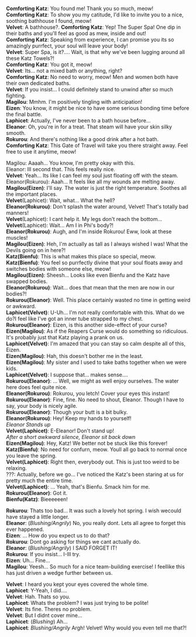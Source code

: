 **Comforting Katz**: You found me! Thank you so much, meow!  
**Comforting Katz**: To show you my catitude, I'd like to invite you to a nice, soothing bathhouse I found, meow!  
**Velvet**:          A bathhouse?. 
**Comforting Katz**: Yep! The Super Spa! One dip in their baths and you'll feel as good as mew, inside and out!  
**Comforting Katz**: Speaking from experience, I can promise you its so amazingly purrfect, your soul will leave your body!  
**Velvet**:          Super Spa, is it?.... Wait, is that why we've been lugging around all these Katz Towels?!  
**Comforting Katz**: You got it, meow!  
**Velvet**:          Its... not a mixed bath or anything, right?  
**Comforting Katz**: No need to worry, meow! Men and women both have their own dedicated baths.  
**Velvet**:          If you insist... I could definitely stand to unwind after so much fighting.  
**Magilou**:         Mmhm. I'm positively tingling with anticipation!  
**Eizen**:           You know, it might be nice to have some serious bonding time before the final battle.  
**Laphicet**:        Actually, I've never been to a bath house before...  
**Eleanor**:         Oh, you're in for a treat. That steam will have your skin silky smooth.  
**Rokurou**:         And there's nothing like a good drink after a hot bath.  
**Comforting Katz**: This Gate of Travel will take you there straight away. Feel free to use it anytime, meow!  

Magilou:              Aaaah... You know, I'm pretty okay with this.  
Eleanor:              Ill second that. This feels really nice.  
**Velvet**:           Yeah... Its like I can feel my soul just floating off with the steam.  
Eleanor(Rokurou):     Aaah... It feels like all my wounds are melting away.  
**Magilou(Eizen)**:   I'll say. The water is just the right temperature. Soothes all the important places.  
**Velvet**(Laphicet): Wait, what... What the hell?  
**Eleanor(Rokurou)**: Don't splash the water around, Velvet! That's totally bad manners!  
**Velvet**(Laphicet): I cant help it. My legs don't reach the bottom...  
**Velvet**(Laphicet): Wait... Am I in Phi's body?!  
**Eleanor(Rokurou)**: Augh, and I'm inside Rokurou! Eww, look at these muscles!  
**Magilou(Eizen)**:   Heh, I'm actually as tall as I always wished I was! What the Devils going on in here?!  
**Katz(Bienfu)**:     This is what makes this place so special, meow.  
**Katz(Bienfu)**:     You feel so purrfectly divine that your soul floats away and switches bodies with someone else, meow!  
**Magilou(Eizen)**:   Sheesh... Looks like even Bienfu and the Katz have swapped bodies.  
**Eleanor(Rokurou)**: Wait... does that mean that the men are now in our bodies?!  
**Rokurou(Eleanor)**: Well. This place certainly wasted no time in getting weird or awkward.  
**Laphicet(Velvet)**: U-Uh... I'm not really comfortable with this. What do we do?I feel like I've got an inner tube strapped to my chest.  
**Rokurou(Eleanor)**: Eizen, is this another side-effect of your curse?  
**Eizen(Magilou)**:   As if the Reapers Curse would do something so ridiculous. It's probably just that Katz playing a prank on us.  
**Laphicet(Velvet)**: I'm amazed that you can stay so calm despite all of this, Eizen.  
**Eizen(Magilou)**:   Hah, this doesn't bother me in the least.  
**Eizen(Magilou)**:   My sister and I used to take baths together when we were kids.  
**Laphicet(Velvet)**: I suppose that... makes sense....  
**Rokurou(Eleanor)**: ...  Well, we might as well enjoy ourselves. The water here does feel quite nice.  
**Eleanor(Rokurou)**: Rokurou, you letch! Cover your eyes this instant!  
**Rokurou(Eleanor)**: Fine, fine. No need to shout, Eleanor. Though I have to say, your body is nicely agile.  
**Rokurou(Eleanor)**: Though your butt is a bit bulky.  
**Eleanor(Rokurou)**: Hey! Keep my hands to yourself!  
*Eleanor Stands up*  
**Velvet(Laphicet)**: E-Eleanor! Don't stand up!  
*After a short awkward silence, Eleanor sit back down*  
**Eizen(Magilou)**:   Hey, Katz! We better not be stuck like this forever!  
**Katz(Bienfu)**:     No need for confurn, meow. Youll all go back to normal once you leave the spring.  
**Velvet(Laphicet)**: Right then, everybody out. This is just too weird to be relaxing.  
???:                  Actually, before we go... I've noticed the Katz's been staring at us for pretty much the entire time.  
**Velvet(Laphicet)**: ...  Yeah, that's Bienfu. Smack him for me.  
**Rokurou(Eleanor)**: Got it.  
**Bienfu(Katz)**:     Bieeeeeen!  

**Rokurou**: Thats too bad... It was such a lovely hot spring. I wish wecould have stayed a little longer.  
**Eleanor**: (*Blushing/Angrily*) No, you really dont. Lets all agree to forget this ever happened.  
**Eizen**:   ... How do you expect us to do that?  
**Rokurou**: Dont go asking for things we cant actually do.  
**Eleanor**: (*Blushing/Angrily*) I SAID FORGET IT!  
**Rokurou**: If you insist... I-Ill try.  
**Eizen**:   Uh... Fine...  
**Magilou**: Yeesh... So much for a nice team-building exercise! I feellike this has just driven a wedge further between us.  

**Velvet**: I heard you kept your eyes covered the whole time.  
**Laphicet**: Y-Yeah, I did....  
**Velvet**: Hah. Thats so you.  
**Laphicet**: Whats the problem? I was just trying to be polite!  
**Velvet**: Its fine. Theres no problem.  
**Velvet**: But I didnt cover mine...  
**Laphicet**: (*Blushing*) Ah...  
**Laphicet**: *Blushing/Angrily* Argh! Velvet! Why would you even tell me that?!  
